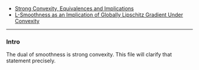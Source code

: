 - [Strong Convexity, Equivalences and Implications](../Properties%20of%20Functions/Strong%20Convexity,%20Equivalences%20and%20Implications.md)
- [L-Smoothness as an Implication of Globally Lipschitz Gradient Under Convexity](../Properties%20of%20Functions/Global%20Lipschitz%20Gradient,%20Strong%20Smoothness,%20Equivalence%20and%20Implications.md)

---
### **Intro**

The dual of smoothness is strong convexity. 
This file will clarify that statement precisely. 

